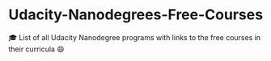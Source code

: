 # Udacity-Nanodegrees-Free-Courses
🎓 List of all Udacity Nanodegree programs with links to the free courses in their curricula :smile:
